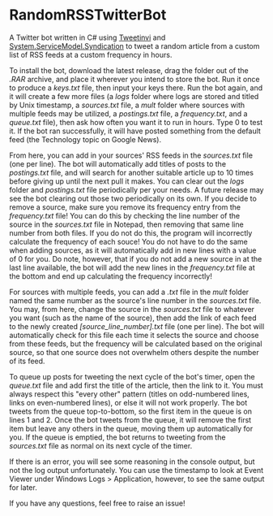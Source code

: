 # RandomRSSTwitterBot
A Twitter bot written in C# using [Tweetinvi](https://github.com/linvi/tweetinvi) and [System.ServiceModel.Syndication](https://www.nuget.org/packages/System.ServiceModel.Syndication/) to tweet a random article from a custom list of RSS feeds at a custom frequency in hours.

To install the bot, download the latest release, drag the folder out of the *.RAR* archive, and place it wherever you intend to store the bot. Run it once to produce a *keys.txt* file, then input your keys there. Run the bot again, and it will create a few more files (a *logs* folder where logs are stored and titled by Unix timestamp, a *sources.txt* file, a *mult* folder where sources with multiple feeds may be utilized, a *postings.txt* file, a *frequency.txt*, and a *queue.txt* file), then ask how often you want it to run in hours. Type 0 to test it. If the bot ran successfully, it will have posted something from the default feed (the Technology topic on Google News).

From here, you can add in your sources' RSS feeds in the *sources.txt* file (one per line). The bot will automatically add titles of posts to the *postings.txt* file, and will search for another suitable article up to 10 times before giving up until the next pull it makes. You can clear out the *logs* folder and *postings.txt* file periodically per your needs. A future release may see the bot clearing out those two periodically on its own. If you decide to remove a source, make sure you remove its frequency entry from the *frequency.txt* file! You can do this by checking the line number of the source in the *sources.txt* file in Notepad, then removing that same line number from both files. If you do not do this, the program will incorrectly calculate the frequency of each souce! You do not have to do the same when adding sources, as it will automatically add in new lines with a value of 0 for you. Do note, however, that if you do not add a new source in at the last line available, the bot will add the new lines in the *frequency.txt* file at the bottom and end up calculating the frequency incorrectly!

For sources with multiple feeds, you can add a *.txt* file in the *mult* folder named the same number as the source's line number in the *sources.txt* file. You may, from here, change the source in the *sources.txt* file to whatever you want (such as the name of the source), then add the link of each feed to the newly created *[source_line_number].txt* file (one per line). The bot will automatically check for this file each time it selects the source and choose from these feeds, but the frequency will be calculated based on the original source, so that one source does not overwhelm others despite the number of its feed.

To queue up posts for tweeting the next cycle of the bot's timer, open the *queue.txt* file and add first the title of the article, then the link to it. You must always respect this "every other" pattern (titles on odd-numbered lines, links on even-numbered lines), or else it will not work properly. The bot tweets from the queue top-to-bottom, so the first item in the queue is on lines 1 and 2. Once the bot tweets from the queue, it will remove the first item but leave any others in the queue, moving them up automatically for you. If the queue is emptied, the bot returns to tweeting from the *sources.txt* file as normal on its next cycle of the timer.

If there is an error, you will see some reasoning in the console output, but not the log output unfortunately. You can use the timestamp to look at Event Viewer under Windows Logs > Application, however, to see the same output for later.

If you have any questions, feel free to raise an issue!
